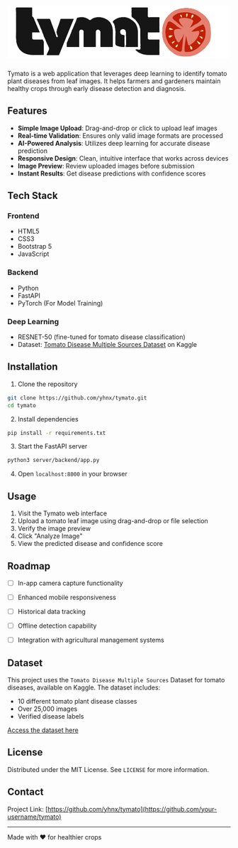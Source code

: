 # ![image](https://github.com/yhnx/tymato/blob/main/server/static/logo.png)

Tymato is a web application that leverages deep learning to identify tomato plant diseases from leaf images. It helps farmers and gardeners maintain healthy crops through early disease detection and diagnosis.

## Features

- **Simple Image Upload**: Drag-and-drop or click to upload leaf images
- **Real-time Validation**: Ensures only valid image formats are processed
- **AI-Powered Analysis**: Utilizes deep learning for accurate disease prediction
- **Responsive Design**: Clean, intuitive interface that works across devices
- **Image Preview**: Review uploaded images before submission
- **Instant Results**: Get disease predictions with confidence scores

## Tech Stack

### Frontend
- HTML5
- CSS3
- Bootstrap 5
- JavaScript

### Backend
- Python
- FastAPI
- PyTorch (For Model Training)

### Deep Learning
- RESNET-50 (fine-tuned for tomato disease classification)
- Dataset: [Tomato Disease Multiple Sources Dataset](https://www.kaggle.com/datasets/cookiefinder/tomato-disease-multiple-sources) on Kaggle

## Installation

1. Clone the repository
```bash
git clone https://github.com/yhnx/tymato.git
cd tymato
```

2. Install dependencies
```bash
pip install -r requirements.txt
```

3. Start the FastAPI server
```bash
python3 server/backend/app.py
```

4. Open `localhost:8000` in your browser



## Usage

1. Visit the Tymato web interface
2. Upload a tomato leaf image using drag-and-drop or file selection
3. Verify the image preview
4. Click "Analyze Image"
5. View the predicted disease and confidence score

## Roadmap

- [ ] In-app camera capture functionality
- [ ] Enhanced mobile responsiveness
- [ ] Historical data tracking
- [ ] Offline detection capability
- [ ] Integration with agricultural management systems


## Dataset

This project uses the `Tomato Disease Multiple Sources` Dataset for tomato diseases, available on Kaggle. The dataset includes:
- 10 different tomato plant disease classes
- Over 25,000 images
- Verified disease labels

[Access the dataset here](https://www.kaggle.com/datasets/cookiefinder/tomato-disease-multiple-sources)

## License

Distributed under the MIT License. See `LICENSE` for more information.

## Contact

Project Link: [https://github.com/yhnx/tymato](https://github.com/your-username/tymato)


---
Made with ❤️ for healthier crops
